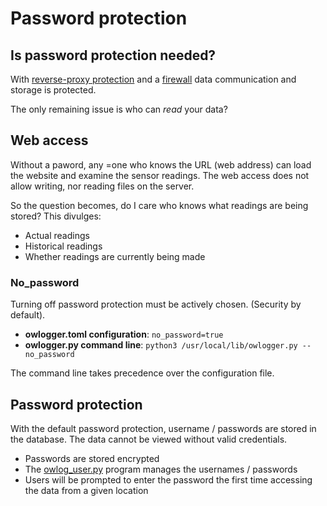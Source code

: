 # Password protection

## Is password protection needed?

With [reverse-proxy protection](./reverse-proxy.md) and a [firewall](./firewall.md) data communication and storage is protected.

The only remaining issue is who can *read* your data?

## Web access

Without a paword, any =one who knows the URL (web address) can load the website and examine the sensor readings. The web access does not allow writing, nor reading files on the server.

So the question becomes, do I care who knows what readings are being stored? This divulges:

* Actual readings
* Historical readings
* Whether readings are currently being made

### No_password

Turning off password protection must be actively chosen. (Security by default).

* __owlogger.toml configuration__: `no_password=true`
* __owlogger.py command line__: `python3 /usr/local/lib/owlogger.py --no_password`

The command line takes precedence over the configuration file.

## Password protection

With the default password protection, username / passwords are stored in the database. The data cannot be viewed without valid credentials.

* Passwords are stored encrypted
* The [owlog_user.py](./owlog_user.md) program manages the usernames / passwords
* Users will be prompted to enter the password the first time accessing the data from a given location